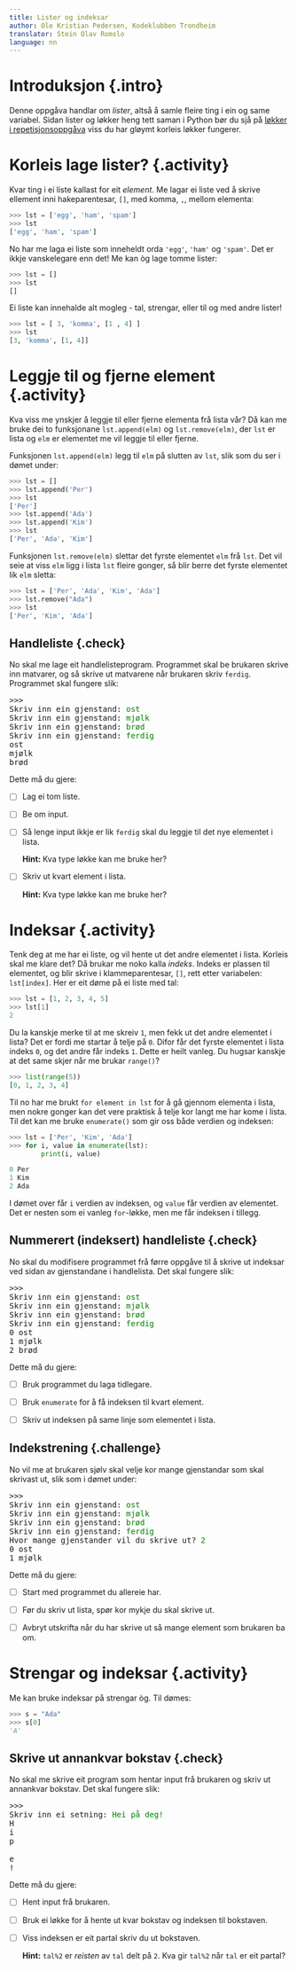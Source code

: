 ```yaml
---
title: Lister og indeksar
author: Ole Kristian Pedersen, Kodeklubben Trondheim
translator: Stein Olav Romslo
language: nn
---
```



# Introduksjon {.intro}

Denne oppgåva handlar om *lister*, altså å samle fleire ting i ein og same
variabel. Sidan lister og løkker heng tett saman i Python bør du sjå på [løkker
i repetisjonsoppgåva](https://oppgaver.kidsakoder.no/python/repetisjon/repetisjon_nn) viss du har
gløymt korleis løkker fungerer.


# Korleis lage lister? {.activity}

Kvar ting i ei liste kallast for eit *element*. Me lagar ei liste ved å skrive
ellement inni hakeparentesar, `[]`, med komma, `,`, mellom elementa:

```python
>>> lst = ['egg', 'ham', 'spam']
>>> lst
['egg', 'ham', 'spam']
```

No har me laga ei liste som inneheldt orda `'egg'`, `'ham'` og `'spam'`. Det er
ikkje vanskelegare enn det! Me kan òg lage tomme lister:

```python
>>> lst = []
>>> lst
[]
```

Ei liste kan innehalde alt mogleg - tal, strengar, eller til og med andre
lister!

```python
>>> lst = [ 3, 'komma', [1 , 4] ]
>>> lst
[3, 'komma', [1, 4]]
```


# Leggje til og fjerne element {.activity}

Kva viss me ynskjer å leggje til eller fjerne elementa frå lista vår? Då kan me
bruke dei to funksjonane `lst.append(elm)` og `lst.remove(elm)`, der `lst` er
lista og `elm` er elementet me vil leggje til eller fjerne.

Funksjonen `lst.append(elm)` legg til `elm` på slutten av `lst`, slik som du ser
i dømet under:

```python
>>> lst = []
>>> lst.append('Per')
>>> lst
['Per']
>>> lst.append('Ada')
>>> lst.append('Kim')
>>> lst
['Per', 'Ada', 'Kim']
```

Funksjonen `lst.remove(elm)` slettar det fyrste elementet `elm` frå `lst`. Det
vil seie at viss `elm` ligg i lista `lst` fleire gonger, så blir berre det
fyrste elementet lik `elm` sletta:

```python
>>> lst = ['Per', 'Ada', 'Kim', 'Ada']
>>> lst.remove("Ada")
>>> lst
['Per', 'Kim', 'Ada']
```

## Handleliste {.check}

No skal me lage eit handlelisteprogram. Programmet skal be brukaren skrive inn
matvarer, og så skrive ut matvarene når brukaren skriv `ferdig`. Programmet skal
fungere slik:

<pre>
>>>
Skriv inn ein gjenstand: <font color="green">ost</font>
Skriv inn ein gjenstand: <font color="green">mjølk</font>
Skriv inn ein gjenstand: <font color="green">brød</font>
Skriv inn ein gjenstand: <font color="green">ferdig</font>
ost
mjølk
brød
</pre>

Dette må du gjere:

- [ ] Lag ei tom liste.

- [ ] Be om input.

- [ ] Så lenge input ikkje er lik `ferdig` skal du leggje til det nye elementet
  i lista.

  **Hint:** Kva type løkke kan me bruke her?

- [ ] Skriv ut kvart element i lista.

  **Hint:** Kva type løkke kan me bruke her?


# Indeksar {.activity}

Tenk deg at me har ei liste, og vil hente ut det andre elementet i lista.
Korleis skal me klare det? Då brukar me noko kalla *indeks*. Indeks er plassen
til elementet, og blir skrive i klammeparentesar, `[]`, rett etter variabelen:
`lst[index]`. Her er eit døme på ei liste med tal:

```python
>>> lst = [1, 2, 3, 4, 5]
>>> lst[1]
2
```

Du la kanskje merke til at me skreiv `1`, men fekk ut det andre elementet i
lista? Det er fordi me startar å telje på `0`. Difor får det fyrste elementet i
lista indeks `0`, og det andre får indeks `1`. Dette er heilt vanleg. Du hugsar
kanskje at det same skjer når me brukar `range()`?

```python
>>> list(range(5))
[0, 1, 2, 3, 4]
```

Til no har me brukt `for element in lst` for å gå gjennom elementa i lista, men
nokre gonger kan det vere praktisk å telje kor langt me har kome i lista. Til
det kan me bruke `enumerate()` som gir oss både verdien og indeksen:

```python
>>> lst = ['Per', 'Kim', 'Ada']
>>> for i, value in enumerate(lst):
        print(i, value)

0 Per
1 Kim
2 Ada
```

I dømet over får `i` verdien av indeksen, og `value` får verdien av elementet.
Det er nesten som ei vanleg `for`-løkke, men me får indeksen i tillegg.

## Nummerert (indeksert) handleliste {.check}

No skal du modifisere programmet frå førre oppgåve til å skrive ut indeksar ved
sidan av gjenstandane i handlelista. Det skal fungere slik:

<pre>
>>>
Skriv inn ein gjenstand: <font color="green">ost</font>
Skriv inn ein gjenstand: <font color="green">mjølk</font>
Skriv inn ein gjenstand: <font color="green">brød</font>
Skriv inn ein gjenstand: <font color="green">ferdig</font>
0 ost
1 mjølk
2 brød
</pre>

Dette må du gjere:

- [ ] Bruk programmet du laga tidlegare.

- [ ] Bruk `enumerate` for å få indeksen til kvart element.

- [ ] Skriv ut indeksen på same linje som elementet i lista.

## Indekstrening {.challenge}

No vil me at brukaren sjølv skal velje kor mange gjenstandar som skal skrivast
ut, slik som i dømet under:

<pre>
>>>
Skriv inn ein gjenstand: <font color="green">ost</font>
Skriv inn ein gjenstand: <font color="green">mjølk</font>
Skriv inn ein gjenstand: <font color="green">brød</font>
Skriv inn ein gjenstand: <font color="green">ferdig</font>
Hvor mange gjenstander vil du skrive ut? <font color="green">2</font>
0 ost
1 mjølk
</pre>

Dette må du gjere:

- [ ] Start med programmet du allereie har.

- [ ] Før du skriv ut lista, spør kor mykje du skal skrive ut.

- [ ] Avbryt utskrifta når du har skrive ut så mange element som brukaren ba om.


# Strengar og indeksar {.activity}

Me kan bruke indeksar på strengar òg. Til dømes:

```python
>>> s = "Ada"
>>> s[0]
'A'
```

## Skrive ut annankvar bokstav {.check}

No skal me skrive eit program som hentar input frå brukaren og skriv ut
annankvar bokstav. Det skal fungere slik:

<pre>
>>>
Skriv inn ei setning: <font color="green">Hei på deg!</font>
H
i
p

e
!
</pre>

Dette må du gjere:

- [ ] Hent input frå brukaren.

- [ ] Bruk ei løkke for å hente ut kvar bokstav og indeksen til bokstaven.

- [ ] Viss indeksen er eit partal skriv du ut bokstaven.

  **Hint:** `tal%2` er *reisten* av `tal` delt på `2`. Kva gir `tal%2` når `tal`
  er eit partal?
